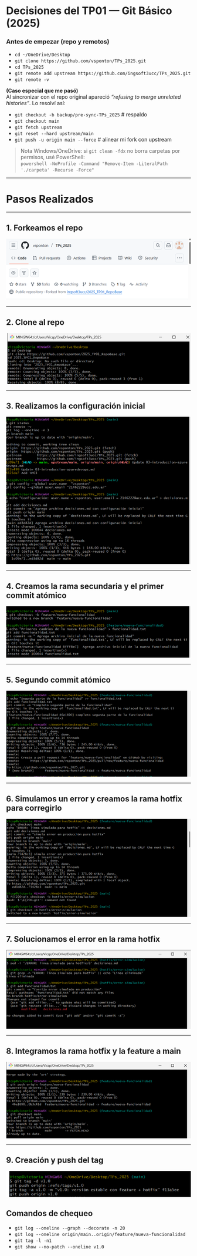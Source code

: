 
# Decisiones del TP01 — Git Básico (2025)

### Antes de empezar  (repo y remotos)
- `cd ~/OneDrive/Desktop`
- `git clone https://github.com/vsponton/TPs_2025.git`
- `cd TPs_2025`
- `git remote add upstream https://github.com/ingsoft3ucc/TPs_2025.git`
- `git remote -v`

**(Caso especial que me pasó)**  
Al sincronizar con el repo original apareció *“refusing to merge unrelated histories”*. Lo resolví así:
- `git checkout -b backup/pre-sync-TPs_2025`     # respaldo
- `git checkout main`
- `git fetch upstream`
- `git reset --hard upstream/main`
- `git push -u origin main --force`               # alinear mi fork con upstream

> Nota Windows/OneDrive: si `git clean -fdx` no borra carpetas por permisos, usé PowerShell:  
> `powershell -NoProfile -Command "Remove-Item -LiteralPath './carpeta' -Recurse -Force"`

---
# Pasos Realizados

---

## 1. Forkeamos el repo
![Fork](./imagenes/01-fork.png)

---

## 2. Clone al repo
![Clone](./imagenes/02-clone.png)

---

## 3. Realizamos la configuración inicial
![Configuración inicial](./imagenes/03-configuracion.png)

---

## 4. Creamos la rama secundaria y el primer commit atómico
![Feature branch 1](./imagenes/04-feature-commit1.png)

---

## 5. Segundo commit atómico
![Feature branch 2](./imagenes/05-feature-commit2.png)

---

## 6. Simulamos un error y creamos la rama hotfix para corregirlo
![Hotfix creación](./imagenes/06-hotfix-creacion.png)

---

## 7. Solucionamos el error en la rama hotfix
![Hotfix fix](./imagenes/07-hotfix-fix.png)

---

## 8. Integramos la rama hotfix y la feature a main
![Merge](./imagenes/08-merge.png)

---

## 9. Creación y push del tag
![Tag](./imagenes/09-tag.png)


## Comandos de chequeo
- `git log --oneline --graph --decorate -n 20`
- `git log --oneline origin/main..origin/feature/nueva-funcionalidad`
- `git tag -l -n1`
- `git show --no-patch --oneline v1.0`

